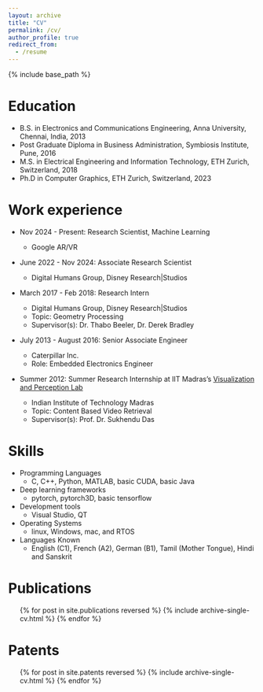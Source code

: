```yaml
---
layout: archive
title: "CV"
permalink: /cv/
author_profile: true
redirect_from:
  - /resume
---
```


{% include base_path %}

Education
======
* B.S. in Electronics and Communications Engineering, Anna University, Chennai, India, 2013
* Post Graduate Diploma in Business Administration, Symbiosis Institute, Pune, 2016
* M.S. in Electrical Engineering and Information Technology, ETH Zurich, Switzerland, 2018
* Ph.D in Computer Graphics, ETH Zurich, Switzerland, 2023

Work experience
======
* Nov 2024 - Present: Research Scientist, Machine Learning
  * Google AR/VR
* June 2022 - Nov 2024: Associate Research Scientist
  * Digital Humans Group, Disney Research\|Studios
* March 2017 - Feb 2018: Research Intern
  * Digital Humans Group, Disney Research\|Studios
  * Topic: Geometry Processing
  * Supervisor(s): Dr. Thabo Beeler, Dr. Derek Bradley

* July 2013 - August 2016: Senior Associate Engineer
  * Caterpillar Inc.
  * Role: Embedded Electronics Engineer

* Summer 2012: Summer Research Internship at IIT Madras’s [Visualization and Perception Lab](http://www.cse.iitm.ac.in/~vplab/)
  * Indian Institute of Technology Madras
  * Topic: Content Based Video Retrieval
  * Supervisor(s): Prof. Dr. Sukhendu Das
  
Skills
======
* Programming Languages
  * C, C++, Python, MATLAB, basic CUDA, basic Java
* Deep learning frameworks
  * pytorch, pytorch3D, basic tensorflow
* Development tools 
  * Visual Studio, QT
* Operating Systems
  * linux, Windows, mac, and RTOS
* Languages Known
  * English (C1), French (A2), German (B1), Tamil (Mother Tongue), Hindi and Sanskrit

Publications
======
  <ul>{% for post in site.publications reversed %}
    {% include archive-single-cv.html %}
  {% endfor %}</ul>

Patents
======
  <ul>{% for post in site.patents reversed %}
    {% include archive-single-cv.html %}
  {% endfor %}</ul>
  
<!-- Talks
======
  <ul>{% for post in site.talks %}
    {% include archive-single-talk-cv.html %}
  {% endfor %}</ul> -->
  
<!-- Teaching
======
  <ul>{% for post in site.teaching %}
    {% include archive-single-cv.html %}
  {% endfor %}</ul> -->
  
<!-- Service and leadership
======
* Currently signed in to 43 different slack teams -->
